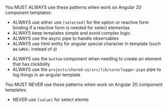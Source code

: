 You MUST ALWAYS use these patterns when work on Angular 20 component templates:
- ALWAYS use either use `[selected]` for the option or reactive form binding if a reactive form is needed for select elementas
- ALWAYS keep templates simple and avoid complex logic
- ALWAYS use the async pipe to handle observables
- ALWAYS use html entity for angular special character in template (such as `&#64;` instead of `@`)
<!--
This button component is a better choice for accessability and it already unstyled by tailwind so there are not style concerns with this
-->
- ALWAYS use the `buttom` component when needing to create an element that has clickbility
- ALWAYS use the `projects/shared-ui/src/lib/core/logger-pipe` pipe to log things in an angular template

You MUST NEVER use these patterns when work on Angular 20 component templates:
- NEVER use `[value]` for select elemts
